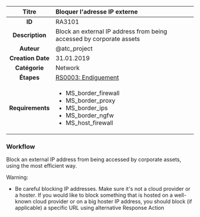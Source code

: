 | Titre                       | Bloquer l'adresse IP externe         |
|:---------------------------:|:--------------------|
| **ID**                      | RA3101            |
| **Description**             | Block an external IP address from being accessed by corporate assets   |
| **Auteur**                  | @atc_project        |
| **Creation Date**           | 31.01.2019 |
| **Catégorie**                | Network      |
| **Étapes**                   |[RS0003: Endiguement](../Response_Stages/RS0003.md)| 
| **Requirements** |<ul><li>MS_border_firewall</li><li>MS_border_proxy</li><li>MS_border_ips</li><li>MS_border_ngfw</li><li>MS_host_firewall</li></ul>|

### Workflow

Block an external IP address from being accessed by corporate assets, using the most efficient way.  

Warning:  

- Be careful blocking IP addresses. Make sure it's not a cloud provider or a hoster. If you would like to block something that is hosted on a well-known cloud provider or on a big hoster IP address, you should block (if applicable) a specific URL using alternative Response Action   

